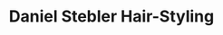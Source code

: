 ---
title: "Daniel Stebler Hair-Styling"
url: /reinach-bl/daniel-stebler-hair-styling/
shop: Friseur
---